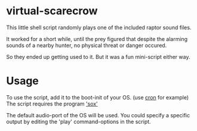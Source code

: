 # virtual-scarecrow
This little shell script randomly plays one of the included raptor sound files.

It worked for a short while, until the prey figured that despite the alarming sounds of a nearby hunter, no physical threat or danger occured.

So they ended up getting used to it.
But it was a fun mini-script either way.

# Usage

To use the script, add it to the boot-init of your OS. (use [cron](https://www.simplified.guide/linux/automatically-run-program-on-startup#automatically-run-program-on-linux-startup-via-cron) for example)
The script requires the program ['sox'](sox.sourceforge.net)

The default audio-port of the OS will be used.
You could specify a specific output by editing the 'play' command-options in the script.

